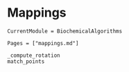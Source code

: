 # Mappings
```@meta
CurrentModule = BiochemicalAlgorithms
```

```@index
Pages = ["mappings.md"]
```

```@docs
_compute_rotation
match_points
```
